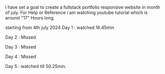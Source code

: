 I have set a goal to create a fullstack portfolio responsive website in month of july.
For Help or Reference i am watching youtube tutorial which is around "17" Hours long.

starting from 4th july 2024
Day 1 : watched 16.45min

Day 2 : Missed

Day 3 : Missed

Day 4 : Missed

Day 5 : watched till 50.25min.

